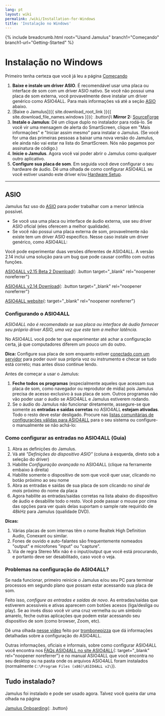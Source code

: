 ```yaml
---
lang: pt
layout: wiki
permalink: /wiki/Installation-for-Windows
title: 'Instalação no Windows'
---
```


{% include breadcrumb.html root="Usand Jamulus" branch1="Começando" branch1-url="Getting-Started" %}

# Instalação no Windows

Primeiro tenha certeza que você já leu a página [Começando](Getting-Started)
1. **Baixe e instale um driver ASIO**. É recomendável usar uma placa ou interface de som com um driver ASIO nativo. Se você não possui uma placa de som externa, você provavelmente deve instalar um driver genérico como ASIO4ALL. Para mais informações vá até a seção [ASIO](#asio) abaixo.
1. [Baixe o Jamulus]({{ site.download_root_link }}{{ site.download_file_names.windows }}){: .button}\\
 **Mirror 2:** [SourceForge](https://sourceforge.net/projects/llcon/files/latest/download)
1. **Instale o Jamulus**: Dê um clique duplo no instalador para rodá-lo. Se você vir uma mensagem de alerta do SmartScreen, clique em "Mais informações" e "Iniciar assim mesmo" para instalar o Jamulus. (Se você for uma das primeiras pessoas a baixar uma nova versão do Jamulus, ele ainda não vai estar na lista do SmartScreen. Nós não pagamos por assinatura de código.)
1. **Inicie o Jamulus**. Agora você vai poder abrir o Jamulus como qualquer outro aplicativo.
1. **Configure sua placa de som**. Em seguida você deve configurar o seu hardware de áudio. Dê uma olhada de como configurar ASIO4ALL se você estiver usando este driver e/ou [Hardware Setup](Hardware-Setup).

***

## ASIO

Jamulus faz uso do [ASIO](https://pt.wikipedia.org/wiki/Audio_Stream_Input/Output) para poder trabalhar com a menor latência possível.
* Se você usa uma placa ou interface de áudio externa, use seu driver ASIO oficial (eles oferecem a melhor qualidade).
* Se você não possui uma placa externa de som, provavelmente não existe tem um driver ASIO específico. Nesse caso instale um driver genérico, como ASIO4ALL:

Você pode experimentar duas versões diferentes de ASIO4ALL. A versão 2.14 inclui uma solução para um bug que pode causar conflito com outras funções.

[ASIO4ALL v2.15 Beta 2 Download](https://github.com/jamulussoftware/assets/raw/main/ASIO4ALL/v2.15/ASIO4ALL_2_15_Beta2_English.exe){: .button target="_blank" rel="noopener noreferrer"}

[ASIO4ALL v2.14 Download](https://github.com/jamulussoftware/assets/raw/main/ASIO4ALL/v2.14/ASIO4ALL_2_14_English.exe){: .button target="_blank" rel="noopener noreferrer"}

[ASIO4ALL website](https://www.asio4all.org/){: target="_blank" rel="noopener noreferrer"}


### Configurando o ASIO4ALL

*ASIO4ALL não é recomendado se sua placa ou interface de áudio fornecer seu próprio driver ASIO, uma vez que este tem a melhor latência.*

No ASIO4ALL você pode ter que experimentar até achar a configuração certa, já que computadores diferem um pouco um do outro.

**Dica:** Configure sua placa de som enquanto estiver [conectado com um servidor](Onboarding#2-connecting-to-a-server) para poder ouvir sua própria voz ou instrumento e checar se tudo está correto; mas antes disso continue lendo.


Antes de começar a usar o Jamulus:
1. **Feche todos os programas** (especialmente aqueles que acessam sua placa de som, como navegador ou reprodutor de mídia) pois Jamulus precisa de acesso exclusivo à sua placa de som. Outros programas não vão poder usar o áudio se ASIO4ALL e Jamulus estiverem rodando.
1. Se o áudio do Jamulus não funcionar diretamente, assegure-se que somente as **entradas e saídas corretas** no ASIO4ALL **estejam ativadas**. Todo o resto deve estar desligado. Procure nas [listas comunitárias de configurações válidas para ASIO4ALL](/kb/2021/03/20/ASIO4ALL-Examples.html) para o seu sistema ou configure-o manualmente se não achá-lo:

### Como configurar as entradas no ASIO4ALL (Guia)

1. Abra as definições do Jamulus.
1. Vá até _"Definições do dispositivo ASIO"_ (coluna à esquerda, direto sob a seleção do driver)
1. Habilite _Configuração avançada_ no ASIO4ALL (clique na ferramente embaixo à direita)
1. Habilite somente o dispositivo de som que você quer usar, clicando no botão próximo ao seu nome
1. Abra as entradas e saídas de sua placa de som clicando no _sinal de mais_ próximo do nome da placa
1. Agora habilite as entradas/saídas corretas na lista abaixo do dispositivo de áudio e desabilite todo o resto. Você pode passar o mouse por cima das opções para ver quais delas suportam o sample rate requirido de 48kHz para Jamulus (qualidade DVD).

**Dicas:**
1. Várias placas de som internas têm o nome Realtek High Definition Audio, Conexant ou similar.
1. Fones de ouvido e auto-falantes são frequentemente nomeados "output" e microfones "input" ou "capture".
1. Via de regra Stereo Mix não é o input/output que você está procurando, e portanto deve ser desabilitado, caso você o veja.

### Problemas na configuração do ASIO4ALL?

Se nada funcionar, primeiro reinicie o Jamulus e/ou seu PC para terminar processos em segundo plano que possam estar acessando sua placa de som.

Feito isso, *configure as entradas e saídas de novo*. As entradas/saídas que estiverem acessíveis e ativas aparecem com botões acesos (liga/desliga ou play). Se ao invés disso você vir uma cruz vermelha ou um símbolo amarelo, feche outras aplicações que podem estar acessando seu dispositivo de som (como browser, Zoom, etc).

Dê uma olhada [nesse vídeo](https://youtu.be/_GzOsitVgLI) feito por [trombonepizza](https://github.com/trombonepizza) que dá informações detalhadas sobre a configuração do ASIO4ALL.

Outras informações, oficiais e informais, sobre como configurar ASIO4ALL você encontra nos [FAQs ASIO4ALL no site ASIO4ALL](https://www.asio4all.org/index.php/help/faq/){: target="_blank" rel="noopener noreferrer"} e no manual ASIO4ALL que você encontra no seu desktop ou na pasta onde os arquivos ASIO4ALL foram instalados (normalmente `C:\Program Files (x86)\ASIO4ALL v2\`)).

## Tudo instalado?

Jamulus foi instalado e pode ser usado agora. Talvez você queira dar uma olhada na página

[Jamulus Onboarding](Getting-Started){: .button}
